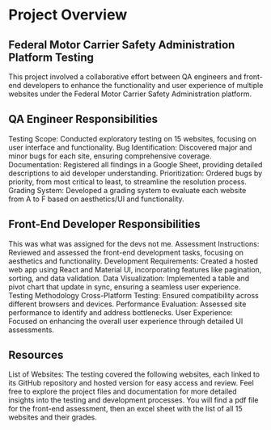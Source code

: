 # Project Overview
## Federal Motor Carrier Safety Administration Platform Testing
This project involved a collaborative effort between QA engineers and front-end developers to enhance the functionality and user experience of multiple websites under the Federal Motor Carrier Safety Administration platform.

## QA Engineer Responsibilities
Testing Scope: Conducted exploratory testing on 15 websites, focusing on user interface and functionality.
Bug Identification: Discovered major and minor bugs for each site, ensuring comprehensive coverage.
Documentation: Registered all findings in a Google Sheet, providing detailed descriptions to aid developer understanding.
Prioritization: Ordered bugs by priority, from most critical to least, to streamline the resolution process.
Grading System: Developed a grading system to evaluate each website from A to F based on aesthetics/UI and functionality.
## Front-End Developer Responsibilities
This was what was assigned for the devs not me.
Assessment Instructions: Reviewed and assessed the front-end development tasks, focusing on aesthetics and functionality.
Development Requirements: Created a hosted web app using React and Material UI, incorporating features like pagination, sorting, and data validation.
Data Visualization: Implemented a table and pivot chart that update in sync, ensuring a seamless user experience.
Testing Methodology
Cross-Platform Testing: Ensured compatibility across different browsers and devices.
Performance Evaluation: Assessed site performance to identify and address bottlenecks.
User Experience: Focused on enhancing the overall user experience through detailed UI assessments.
## Resources
List of Websites: The testing covered the following websites, each linked to its GitHub repository and hosted version for easy access and review.
Feel free to explore the project files and documentation for more detailed insights into the testing and development processes. You will find a pdf file for the front-end assessment, then an excel sheet with the list of all 15 websites and their grades.

